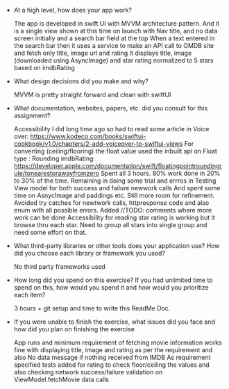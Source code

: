 - At a high level, how does your app work?

  The app is developed in swift UI with MVVM architecture pattern. And it is a single view shown at this time on launch with Nav title, and no data screen initially and a search bar field at the top
  When a text entered in the search bar then it uses a service to make an API call to OMDB site and fetch only title, image url and rating
  It displays title, image (downloaded using AsyncImage) and star rating normalized to 5 stars based on imdbRating
  
- What design decisions did you make and why?

  MVVM is pretty straight forward and clean with swiftUI
  
- What documentation, websites, papers, etc. did you consult for this assignment?

  Accessibility I did long time ago so had to read some article in Voice over: https://www.kodeco.com/books/swiftui-cookbook/v1.0/chapters/2-add-voiceover-to-swiftui-views
  For converting (ceiling/flooring) the float value used the inbuilt api on Float type : Rounding imdbRating: https://developer.apple.com/documentation/swift/floatingpointroundingrule/tonearestorawayfromzero
  Spent all 3 hours. 80% work done in 20% to 30% of the time. Remaining in doing some trial and errros in Testing View model for both success and failure newwork calls
  And spent some time on AsnycImage and paddings etc. Still more room for refinement.
  Avoided try catches for newtwork calls, httpresponse code and also enum with all possible errors. Added //TODO: comments where more work can be done
  Accessibility for reading star rating is working but it browse thru each star. Need to group all stars into single group and need some effort on that.
  
- What third-party libraries or other tools does your application use? How did you choose each library or framework you used?

  No third party frameworks used
  
- How long did you spend on this exercise? If you had unlimited time to spend on this, how would you spend it and how would you prioritize each item?
  
  3 hours + git setup and time to write this ReadMe Doc.

- If you were unable to finish the exercise, what issues did you face and how did you plan on finishing the exercise

  App runs and minimum requirement of fetching movie information works fine with displaying title, image and rating as per the requirement and also No data message if nothing received from IMDB
  As requirement specified tests added for rating to check floor/ceiling the values and also checking network success/failure validation on ViewModel.fetchMovie data calls
